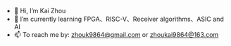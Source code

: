 - 👋 Hi, I’m Kai Zhou
- 🌱 I’m currently learning FPGA、RISC-V、Receiver algorithms、ASIC and AI
- 📫 To reach me by: zhouk9864@gmail.com or zhoukai9864@163.com



